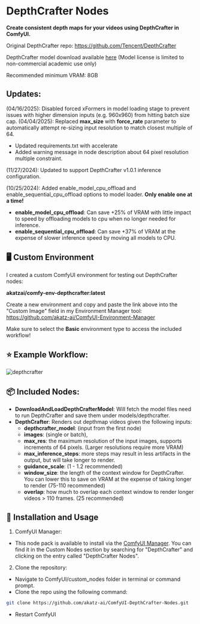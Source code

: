 # DepthCrafter Nodes

**Create consistent depth maps for your videos using DepthCrafter in ComfyUI.**

Original DepthCrafter repo: https://github.com/Tencent/DepthCrafter

DepthCrafter model download available [here](https://huggingface.co/tencent/DepthCrafter/tree/main)
(Model license is limited to non-commercial academic use only)

Recommended minimum VRAM: 8GB

## Updates:
(04/16/2025): Disabled forced xFormers in model loading stage to prevent issues with higher dimension inputs (e.g. 960x960) from hitting batch size cap.
(04/04/2025): Replaced **max_size** with **force_rate** parameter to automatically attempt re-sizing input resolution to match closest multiple of 64.
- Updated requirements.txt with accelerate
- Added warning message in node description about 64 pixel resolution multiple constraint.

(11/27/2024): Updated to support DepthCrafter v1.0.1 inference configuration.

(10/25/2024): Added enable_model_cpu_offload and enable_sequential_cpu_offload options to model loader. **Only enable one at a time!**
- **enable_model_cpu_offload**: Can save +25% of VRAM with little impact to speed by offloading models to cpu when no longer needed for inference.
- **enable_sequential_cpu_offload**: Can save +37% of VRAM at the expense of slower inference speed by moving all models to CPU.

## 🖥️ Custom Environment
I created a custom ComfyUI environment for testing out DepthCrafter nodes:

**akatzai/comfy-env-depthcrafter:latest**

Create a new environment and copy and paste the link above into the "Custom Image" field in my Environment Manager tool:
https://github.com/akatz-ai/ComfyUI-Environment-Manager

Make sure to select the **Basic** environment type to access the included workflow!

## ⭐ Example Workflow:
![depthcrafter](https://github.com/user-attachments/assets/d7e50363-b489-4c01-8e52-c7f654cdd37a)



## 📦 Included Nodes:
- **DownloadAndLoadDepthCrafterModel**: Will fetch the model files need to run DepthCrafter and save them under models/depthcrafter.
- **DepthCrafter**: Renders out depthmap videos given the following inputs:
  - **depthcrafter_model**: (input from the first node)
  - **images**: (single or batch),
  - **max_res**: the maximum resolution of the input images, supports increments of 64 pixels. (Larger resolutions require more VRAM)
  - **max_inference_steps**: more steps may result in less artifacts in the output, but will take longer to render.
  - **guidance_scale**: (1 - 1.2 recommended)
  - **window_size**: the length of the context window for DepthCrafter. You can lower this to save on VRAM at the expense of taking longer to render (75-110 recommended)
  - **overlap**: how much to overlap each context window to render longer videos > 110 frames. (25 recommended)

## 🔧 Installation and Usage

1. ComfyUI Manager:

- This node pack is available to install via the [ComfyUI Manager](https://github.com/ltdrdata/ComfyUI-Manager). You can find it in the Custom Nodes section by searching for "DepthCrafter" and clicking on the entry called "DepthCrafter Nodes".

2. Clone the repository:
- Navigate to ComfyUI/custom_nodes folder in terminal or command prompt.
- Clone the repo using the following command:
```bash
git clone https://github.com/akatz-ai/ComfyUI-DepthCrafter-Nodes.git
```
- Restart ComfyUI
